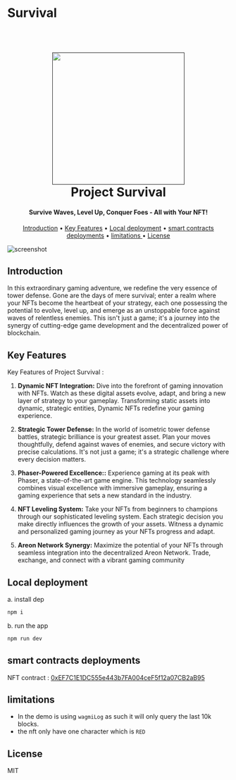 # Survival
 

  
<h1 align="center">
  <br>
  <a href=""><img src="https://blogger.googleusercontent.com/img/b/R29vZ2xl/AVvXsEhpP08WXrpiC7unhN0oDo8qp_DUua5vDX9MPHLrMF54imsowsaIu3-deazJ3TBUkHFTjEGJc6MGm6QA7aftuWdffOVzOug4gBpEacGKm6ACAkXoPFXQPzXedJmZwyj8XlXrBfaHR0yRUr-fYlqk5nAXJGx4m4fSffogKzWsnomYyWqL0-9B0xzh8NqtDW8/s960/our%20Goal.png" width="300"></a>
  <br>
  Project Survival 
  <br>
</h1>

<h4 align="center">Survive Waves, Level Up, Conquer Foes - All with Your NFT!</h4>

<p align="center">
  <a href="#introduction">Introduction</a> •
  <a href="#key-features">Key Features</a> •
  <a href="#local-deployment">Local deployment</a> •
  <a href="#smart-contracts-deployments">smart contracts deployments</a> •
  <a href="#limitations">limitations </a> •
  <a href="#license">License</a>
</p>

![screenshot](https://blogger.googleusercontent.com/img/b/R29vZ2xl/AVvXsEieZPalAwowt-sB2JqWU8IjnFUfnx8I-shXaq03tyJWBSq5JoFikYlz38_YZPlUf99c4Sg2x30ZJdlSFAHkkMib9KICO8lJzeiFr4e3wFRB1Pg5vJfip0uRGzpgZx96RxnHoSW5Hx2M0lUXX1gUXv6YO4-NMEUGfvAwp6j2smnrFYYbdw90npaDPwfXZwQ/s1000/Untitled-1-Recovered.png)

## Introduction 

In this extraordinary gaming adventure, we redefine the very essence of tower defense. Gone are the days of mere survival; enter a realm where your NFTs become the heartbeat of your strategy, each one possessing the potential to evolve, level up, and emerge as an unstoppable force against waves of relentless enemies. This isn't just a game; it's a journey into the synergy of cutting-edge game development and the decentralized power of blockchain.

## Key Features

Key Features of Project Survival :

1. **Dynamic NFT Integration:** Dive into the forefront of gaming innovation with NFTs. Watch as these digital assets evolve, adapt, and bring a new layer of strategy to your gameplay. Transforming static assets into dynamic, strategic entities, Dynamic NFTs redefine your gaming experience.

2. **Strategic Tower Defense:** In the world of isometric tower defense battles, strategic brilliance is your greatest asset. Plan your moves thoughtfully, defend against waves of enemies, and secure victory with precise calculations. It's not just a game; it's a strategic challenge where every decision matters.

3. **Phaser-Powered Excellence::** Experience gaming at its peak with Phaser, a state-of-the-art game engine. This technology seamlessly combines visual excellence with immersive gameplay, ensuring a gaming experience that sets a new standard in the industry.

4. **NFT Leveling System:** Take your NFTs from beginners to champions through our sophisticated leveling system. Each strategic decision you make directly influences the growth of your assets. Witness a dynamic and personalized gaming journey as your NFTs progress and adapt.

5. **Areon Network Synergy:** Maximize the potential of your NFTs through seamless integration into the decentralized Areon Network. Trade, exchange, and connect with a vibrant gaming community


## Local deployment

a. install dep

```bash
npm i
```

b. run the app 

```bash
npm run dev
```

## smart contracts deployments 

NFT contract : [0xEF7C1E1DC555e443b7FA004ceF5f12a07CB2aB95](https://areonscan.com/contracts/0xef7c1e1dc555e443b7fa004cef5f12a07cb2ab95) 


## limitations 

- In the demo is using `wagmiLog` as such it will only query the last 10k blocks. 
- the nft only have one character which is `RED` 

## License

MIT
